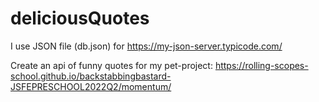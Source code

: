 # deliciousQuotes

I use JSON file (db.json) for https://my-json-server.typicode.com/ 

Create an api of funny quotes for my pet-project: https://rolling-scopes-school.github.io/backstabbingbastard-JSFEPRESCHOOL2022Q2/momentum/
